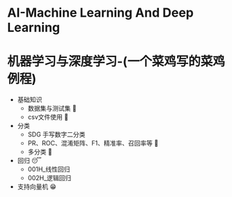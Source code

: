 # AI-Machine  Learning  And  Deep  Learning
# 机器学习与深度学习-(一个菜鸡写的菜鸡例程)

* 基础知识
  - 数据集与测试集  🎉
  - csv文件使用  🎉
* 分类
  - SDG 手写数字二分类 
  - PR、ROC、混淆矩阵、F1、精准率、召回率等 🎉
  - 多分类 🎉
* 回归  😴
  - 001H_线性回归  
  - 002H_逻辑回归 
* 支持向量机 😁


